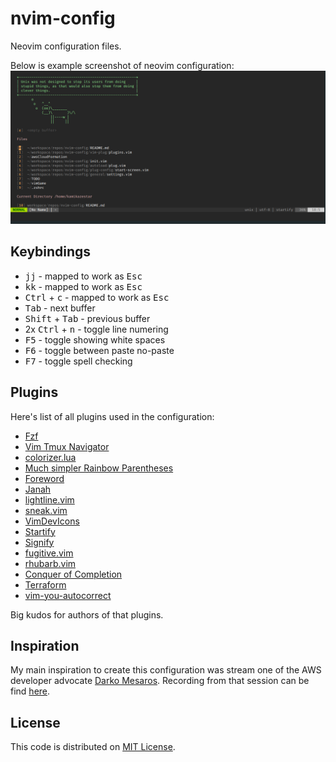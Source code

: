 # nvim-config

Neovim configuration files.

Below is example screenshot of neovim configuration:
![Neovim configuration screenshot](/images/neovim-config-screenshot.png)

## Keybindings

 - <kbd>j</kbd><kbd>j</kbd> - mapped to work as <kbd>Esc</kbd>
 - <kbd>k</kbd><kbd>k</kbd> - mapped to work as <kbd>Esc</kbd>
 - <kbd>Ctrl</kbd> + <kbd>c</kbd> - mapped to work as <kbd>Esc</kbd>
 - <kbd>Tab</kbd> - next buffer
 - <kbd>Shift</kbd> + <kbd>Tab</kbd> - previous buffer
 - 2x <kbd>Ctrl</kbd> + <kbd>n</kbd> - toggle line numering
 - <kbd>F5</kbd> - toggle showing white spaces
 - <kbd>F6</kbd> - toggle between paste no-paste
 - <kbd>F7</kbd> - toggle spell checking

## Plugins

Here's list of all plugins used in the configuration:

- [Fzf](https://github.com/junegunn/fzf.vim)
- [Vim Tmux Navigator](https://github.com/christoomey/vim-tmux-navigator)
- [colorizer.lua](https://github.com/norcalli/nvim-colorizer.lua)
- [Much simpler Rainbow Parentheses](https://github.com/junegunn/rainbow_parentheses.vim)
- [Foreword](https://github.com/ParamagicDev/vim-medic_chalk)
- [Janah](https://github.com/mhinz/vim-janah)
- [lightline.vim](https://github.com/itchyny/lightline.vim)
- [sneak.vim](https://github.com/justinmk/vim-sneak)
- [VimDevIcons](https://github.com/ryanoasis/vim-devicons)
- [Startify](https://github.com/mhinz/vim-startify)
- [Signify](https://github.com/mhinz/vim-signify)
- [fugitive.vim](https://github.com/tpope/vim-fugitive)
- [rhubarb.vim](https://github.com/tpope/vim-rhubarb)
- [Conquer of Completion](https://github.com/neoclide/coc.nvim)
- [Terraform](https://github.com/hashivim/vim-terraform)
- [vim-you-autocorrect](https://github.com/sedm0784/vim-you-autocorrect)

Big kudos for authors of that plugins.

## Inspiration

My main inspiration to create this configuration was stream one of the AWS developer advocate [Darko Mesaros](https://github.com/darko-mesaros).
Recording from that session can be find [here](https://www.youtube.com/watch?v=kPnYFsXml-I).

## License

This code is distributed on [MIT License](/LICENSE).

